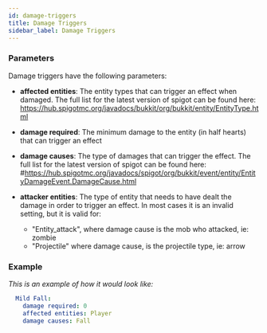 ```yaml
---
id: damage-triggers
title: Damage Triggers
sidebar_label: Damage Triggers
---
```


### Parameters
Damage triggers have the following parameters:
- **affected entities**: The entity types that can trigger an effect when damaged. The full list for the latest version of spigot can be found here:
https://hub.spigotmc.org/javadocs/bukkit/org/bukkit/entity/EntityType.html

- **damage required**: The minimum damage to the entity (in half hearts) that can trigger an effect

- **damage causes**: The type of damages that can trigger the effect. The full list for the latest version of spigot can be found here:
  #https://hub.spigotmc.org/javadocs/spigot/org/bukkit/event/entity/EntityDamageEvent.DamageCause.html

- **attacker entities**: The type of entity that needs to have dealt the damage in order to trigger an effect.
    In most cases it is an invalid setting, but it is valid for:
    - "Entity_attack", where damage cause is the mob who attacked, ie: zombie
    - "Projectile" where damage cause, is the projectile type, ie: arrow

### Example    
*This is an example of how it would look like:*
```yaml
  Mild Fall:
    damage required: 0
    affected entities: Player
    damage causes: Fall
```